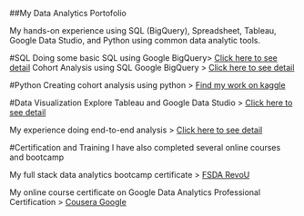 ##My Data Analytics Portofolio

My hands-on experience using SQL (BigQuery), Spreadsheet, Tableau, Google Data Studio, and Python using common data analytic tools.

#SQL
Doing some basic SQL using Google BigQuery> [Click here to see detail](https://drive.google.com/file/d/19qES4HgVH2z3QwAo_Os7QVJkQAJH9OOh/view?usp=sharing)
Cohort Analysis using SQL Google BigQuery > [Click here to see detail](https://drive.google.com/file/d/1e76UxhjXQj4Rllw6kDyvkF71VMfvvPId/view?usp=sharing)

#Python
Creating cohort analysis using python > [Find my work on kaggle](https://www.kaggle.com/code/habispakai/cohort-analysis/notebook) 

#Data Visualization
Explore Tableau and Google Data Studio > [Click here to see detail](https://drive.google.com/file/d/1mHDtUWGB75Wklrh19YZc4bQrt-p8xBQ0/view?usp=sharing)

My experience doing end-to-end analysis > [Click here to see detail](https://drive.google.com/file/d/1HDXLxm_4c8C87sCArQK9OAy-cSo1j4Yv/view?usp=sharing)

#Certification and Training
I have also completed several online courses and bootcamp

My full stack data analytics bootcamp certificate > 
[FSDA RevoU](https://certificates.revou.co/manzila-izniardi-djomiy-certificate-completion-fsda21.pdf)

My online course certificate on Google Data Analytics Professional Certification > [Cousera Google](https://www.credly.com/badges/12878774-484a-4270-ba8c-e9f81392a2d7)
